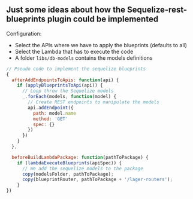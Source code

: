 Just some ideas about how the Sequelize-rest-blueprints plugin could be implemented
---

Configuration:
* Select the APIs where we have to apply the blueprints (defaults to all)
* Select the Lambda that has to execute the code
* A folder `libs/db-models` contains the models definitions

```javascript
// Pseudo code to implement the sequelize blueprints
{
  afterAddEndpointsToApis: function(api) {
    if (applyBlueprintsToApi(api)) {
      // Loop threw the Sequelize models
      _.forEach(models, function(model) {
        // Create REST endpoints to manipulate the models
        api.addEndpoint({
          path: model.name
          method: 'GET'
          spec: {}
        })
      })
    }
  },

  beforeBuildLambdaPackage: function(pathToPackage) {
    if (lambdaExecuteBlueprints(apiSpec)) {
      // We add the sequelize models to the package
      copy(modelsFolder, pathToPackage);
      copy(blueprintRouter, pathToPackage + '/lager-routers');
    }
})
```
